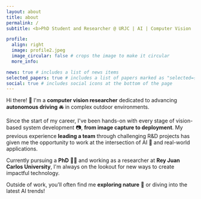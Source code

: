 ```yaml
---
layout: about
title: about
permalink: /
subtitle: <b>PhD Student and Researcher @ URJC | AI | Computer Vision | Autonomous Driving</b>

profile:
  align: right
  image: profile2.jpeg
  image_circular: false # crops the image to make it circular
  more_info:

news: true # includes a list of news items
selected_papers: true # includes a list of papers marked as "selected={true}"
social: true # includes social icons at the bottom of the page
---
```


Hi there! :wave: I'm a **computer vision researcher** dedicated to advancing **autonomous driving** :oncoming_automobile: in complex outdoor environments.

Since the start of my career, I've been hands-on with every stage of vision-based system development :camera:, **from image capture to deployment**. My previous experience **leading a team** through challenging R&D projects has given me the opportunity to work at the intersection of AI :robot: and real-world applications.

Currently pursuing a **PhD** :student: and working as a researcher at **Rey Juan Carlos University**, I'm always on the lookout for new ways to create impactful technology.

Outside of work, you’ll often find me **exploring nature** :owl: or diving into the latest AI trends!